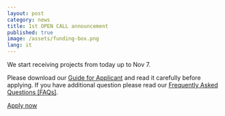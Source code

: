 ```yaml
---
layout: post
category: news
title: 1st OPEN CALL announcement
published: true
image: /assets/funding-box.png
lang: it
---
```

We start receiving projects from today up to Nov 7.

Please download our <a href="/assets/applicants_guide.pdf">Guide for Applicant</a> and read it carefully before applying. If you have additional question please read our <a href="/assets/opencall_faq.v2.pdf">Frequently Asked Questions [FAQs]</a>.

<p class="text-center">
  <a href="http://www.fundingbox.com/impact/apply/" target="_blank" class="btn btn-primary">Apply now</a>
</p>
